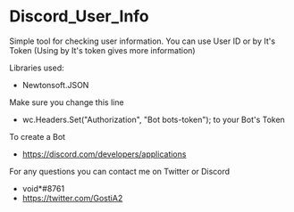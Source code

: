 # Discord_User_Info

Simple tool for checking user information.
You can use User ID or by It's Token (Using by It's token gives more information)

Libraries used:
- Newtonsoft.JSON

Make sure you change this line
- wc.Headers.Set("Authorization", "Bot bots-token");
to your Bot's Token

To create a Bot
- https://discord.com/developers/applications

For any questions you can contact me on Twitter or Discord
- void*#8761
- https://twitter.com/GostiA2
